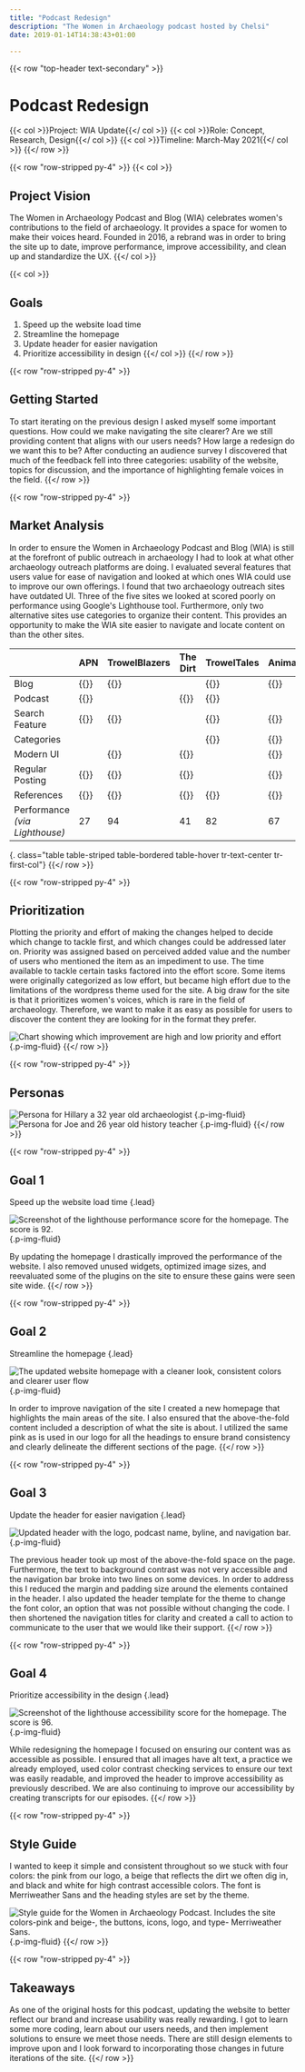 ```yaml
---
title: "Podcast Redesign"
description: "The Women in Archaeology podcast hosted by Chelsi"
date: 2019-01-14T14:38:43+01:00

---
```


{{< row "top-header text-secondary" >}}
# Podcast Redesign
{{< col >}}Project: WIA Update{{</ col >}}
{{< col >}}Role: Concept, Research, Design{{</ col >}}
{{< col >}}Timeline: March-May 2021{{</ col >}}
{{</ row >}}


{{< row "row-stripped py-4" >}}
{{< col >}}
## Project Vision
The Women in Archaeology Podcast and Blog (WIA) celebrates women's contributions to the field of archaeology. It provides a space for women to make their voices heard. Founded in 2016, a rebrand was in order to bring the site up to date, improve performance, improve accessibility, and clean up and standardize the UX.
{{</ col >}}

{{< col >}}
## Goals
1. Speed up the website load time
1. Streamline the homepage
1. Update header for easier navigation
1. Prioritize accessibility in design
{{</ col >}}
{{</ row >}}


{{< row "row-stripped py-4" >}}
## Getting Started
To start iterating on the previous design I asked myself some important questions. How could we make navigating the site clearer? Are we still providing content that aligns with our users needs? How large a redesign do we want this to be? After conducting an audience survey I discovered that much of the feedback fell into three categories: usability of the website, topics for discussion, and the importance of highlighting female voices in the field.
{{</ row >}}


{{< row "row-stripped py-4" >}}		
## Market Analysis 		
In order to ensure the Women in Archaeology Podcast and Blog (WIA) is still at the forefront of public outreach in archaeology I had to look at what other archaeology outreach platforms are doing. I evaluated several features that users value for ease of navigation and looked at which ones WIA could use to improve our own offerings.
I found that two archaeology outreach sites have outdated UI. Three of the five sites we looked at scored poorly on performance using Google's Lighthouse tool. Furthermore, only two alternative sites use categories to organize their content. This provides an opportunity to make the WIA site easier to navigate and locate content on than the other sites.


|                                | APN          | TrowelBlazers | The Dirt     | TrowelTales  | AnimalArchaeology |
|--------------------------------|--------------|---------------|--------------|--------------|-------------------|
| Blog                           | {{<bullet>}} | {{<bullet>}}  |              | {{<bullet>}} | {{<bullet>}}      |
| Podcast                        | {{<bullet>}} |               | {{<bullet>}} | {{<bullet>}} |                   |
| Search Feature                 | {{<bullet>}} | {{<bullet>}}  |              | {{<bullet>}} | {{<bullet>}}      |
| Categories                     |              |               |              | {{<bullet>}} | {{<bullet>}}      |
| Modern UI                      |              | {{<bullet>}}  | {{<bullet>}} |              | {{<bullet>}}      |
| Regular Posting                | {{<bullet>}} | {{<bullet>}}  | {{<bullet>}} |              | {{<bullet>}}      |
| References                     | {{<bullet>}} | {{<bullet>}}  | {{<bullet>}} | {{<bullet>}} | {{<bullet>}}      |
| Performance _(via Lighthouse)_ | 27           | 94            | 41           | 82           | 67                |
{. class="table table-striped table-bordered table-hover tr-text-center tr-first-col"}
{{</ row >}}


{{< row "row-stripped py-4" >}}
## Prioritization
Plotting the priority and effort of making the changes helped to decide which change to tackle first, and which changes could be addressed later on. Priority was assigned based on perceived added value and the number of users who mentioned the item as an impediment to use. The time available to tackle certain tasks factored into the effort score. Some items were originally categorized as low effort, but became high effort due to the limitations of the wordpress theme used for the site. A big draw for the site is that it prioritizes women's voices, which is rare in the field of archaeology. Therefore, we want to make it as easy as possible for users to discover the content they are looking for in the format they prefer.

![Chart showing which improvement are high and low priority and effort](Priority_Chart.png)
{.p-img-fluid}
{{</ row >}}


{{< row "row-stripped py-4" >}}
## Personas

![Persona for Hillary a 32 year old archaeologist](Primary_user.png)
{.p-img-fluid}
![Persona for Joe and 26 year old history teacher](Secondary_user.png)
{.p-img-fluid}
{{</ row >}}


{{< row "row-stripped py-4" >}}
## Goal 1
Speed up the website load time
{.lead}

![Screenshot of the lighthouse performance score for the homepage. The score is 92.](performance_score.png)
{.p-img-fluid}

By updating the homepage I drastically improved the performance of the website. I also removed unused widgets, optimized image sizes, and reevaluated some of the plugins on the site to ensure these gains were seen site wide.
{{</ row >}}


{{< row "row-stripped py-4" >}}
## Goal 2
Streamline the homepage
{.lead}

![The updated website homepage with a cleaner look, consistent colors and clearer user flow](WIA_homepage.png)
{.p-img-fluid}

In order to improve navigation of the site I created a new homepage that highlights the main areas of the site. I also ensured that the above-the-fold content included a description of what the site is about. I utilized the same pink as is used in our logo for all the headings to ensure brand consistency and clearly delineate the different sections of the page.
{{</ row >}}


{{< row "row-stripped py-4" >}}
## Goal 3
Update the header for easier navigation
{.lead}

![Updated header with the logo, podcast name, byline, and navigation bar.](Header.png)
{.p-img-fluid}

The previous header took up most of the above-the-fold space on the page. Furthermore, the text to background contrast was not very accessible and the navigation bar broke into two lines on some devices. In order to address this I reduced the margin and padding size around the elements contained in the header. I also updated the header template for the theme to change the font color, an option that was not possible without changing the code. I then shortened the navigation titles for clarity and created a call to action to communicate to the user that we would like their support.
{{</ row >}}


{{< row "row-stripped py-4" >}}
## Goal 4
Prioritize accessibility in the design
{.lead}

![Screenshot of the lighthouse accessibility score for the homepage. The score is 96.](accessibility_score.png)
{.p-img-fluid}

While redesigning the homepage I focused on ensuring our content was as accessible as possible. I ensured that all images have alt text, a practice we already employed, used color contrast checking services to ensure our text was easily readable, and improved the header to improve accessibility as previously described. We are also continuing to improve our accessibility by creating transcripts for our episodes.
{{</ row >}}


{{< row "row-stripped py-4" >}}
## Style Guide
I wanted to keep it simple and consistent throughout so we stuck with four colors: the pink from our logo, a beige that reflects the dirt we often dig in, and black and white for high contrast accessible colors. The font is Merriweather Sans and the heading styles are set by the theme.

![Style guide for the Women in Archaeology Podcast. Includes the site colors-pink and beige-, the buttons, icons, logo, and type- Merriweather Sans.](Style_Guide.png)
{.p-img-fluid}
{{</ row >}}


{{< row "row-stripped py-4" >}}
## Takeaways
As one of the original hosts for this podcast, updating the website to better reflect our brand and increase usability was really rewarding. I got to learn some more coding, learn about our users needs, and then implement solutions to ensure we meet those needs. There are still design elements to improve upon and I look forward to incorporating those changes in future iterations of the site.
{{</ row >}}
